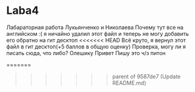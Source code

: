# Laba4
Лабараторная работа Лукьянченко и Николаева
Почему тут все на английском :(
я ничайно удалил этот файл и теперь не могу добавить его обратно на гит десктоп
<<<<<<< HEAD
Всё круто, я вернул этот файл в гит десктоп(+5 баллов в общую оценку)
Проверка, могу ли я писать сюда, что либо? Олешику Привет
Пишу это ч/з питон

=======
>>>>>>> parent of 9587de7 (Update README.md)
